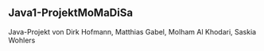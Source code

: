 ## Java1-ProjektMoMaDiSa
Java-Projekt von Dirk Hofmann, Matthias Gabel, Molham Al Khodari, Saskia Wohlers
